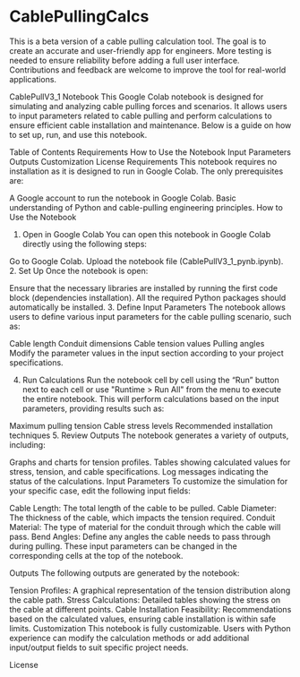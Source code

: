 # CablePullingCalcs
This is a beta version of a cable pulling calculation tool. The goal is to create an accurate and user-friendly app for engineers. More testing is needed to ensure reliability before adding a full user interface. Contributions and feedback are welcome to improve the tool for real-world applications.


CablePullV3_1 Notebook
This Google Colab notebook is designed for simulating and analyzing cable pulling forces and scenarios. It allows users to input parameters related to cable pulling and perform calculations to ensure efficient cable installation and maintenance. Below is a guide on how to set up, run, and use this notebook.

Table of Contents
Requirements
How to Use the Notebook
Input Parameters
Outputs
Customization
License
Requirements
This notebook requires no installation as it is designed to run in Google Colab. The only prerequisites are:

A Google account to run the notebook in Google Colab.
Basic understanding of Python and cable-pulling engineering principles.
How to Use the Notebook
1. Open in Google Colab
You can open this notebook in Google Colab directly using the following steps:

Go to Google Colab.
Upload the notebook file (CablePullV3_1_pynb.ipynb).
2. Set Up
Once the notebook is open:

Ensure that the necessary libraries are installed by running the first code block (dependencies installation). All the required Python packages should automatically be installed.
3. Define Input Parameters
The notebook allows users to define various input parameters for the cable pulling scenario, such as:

Cable length
Conduit dimensions
Cable tension values
Pulling angles
Modify the parameter values in the input section according to your project specifications.

4. Run Calculations
Run the notebook cell by cell using the “Run” button next to each cell or use "Runtime > Run All" from the menu to execute the entire notebook. This will perform calculations based on the input parameters, providing results such as:

Maximum pulling tension
Cable stress levels
Recommended installation techniques
5. Review Outputs
The notebook generates a variety of outputs, including:

Graphs and charts for tension profiles.
Tables showing calculated values for stress, tension, and cable specifications.
Log messages indicating the status of the calculations.
Input Parameters
To customize the simulation for your specific case, edit the following input fields:

Cable Length: The total length of the cable to be pulled.
Cable Diameter: The thickness of the cable, which impacts the tension required.
Conduit Material: The type of material for the conduit through which the cable will pass.
Bend Angles: Define any angles the cable needs to pass through during pulling.
These input parameters can be changed in the corresponding cells at the top of the notebook.

Outputs
The following outputs are generated by the notebook:

Tension Profiles: A graphical representation of the tension distribution along the cable path.
Stress Calculations: Detailed tables showing the stress on the cable at different points.
Cable Installation Feasibility: Recommendations based on the calculated values, ensuring cable installation is within safe limits.
Customization
This notebook is fully customizable. Users with Python experience can modify the calculation methods or add additional input/output fields to suit specific project needs.

License
